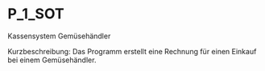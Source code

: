 # P_1_SOT
Kassensystem Gemüsehändler

Kurzbeschreibung: Das Programm erstellt eine Rechnung für einen Einkauf bei einem Gemüsehändler.
